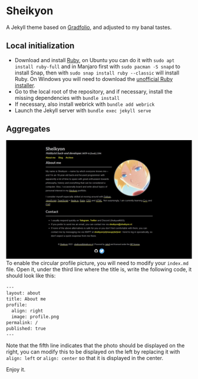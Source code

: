# Sheikyon

A Jekyll theme based on [Gradfolio](https://github.com/jitinnair1/gradfolio), and adjusted to my banal tastes.

## Local initialization
* Download and install [Ruby](https://https://www.ruby-lang.org/en/), on Ubuntu you can do it with `sudo apt install ruby-full` and in Manjaro first with `sudo pacman -S snapd` to install Snap, then with `sudo snap install ruby --classic` will install Ruby. On Windows you will need to download the [unofficial Ruby installer](https://rubyinstaller.org/).
* Go to the local root of the repository, and if necessary, install the missing dependencies with `bundle install`
* If necessary, also install webrick with `bundle add webrick`
* Launch the Jekyll server with `bundle exec jekyll serve`

## Aggregates

![The same Jekyll website with a profile picture on the right.](1.jpg "")
To enable the circular profile picture, you will need to modify your `index.md` file. Open it, under the third line where the title is, write the following code, it should look like this:
~~~ 
---
layout: about
title: About me
profile:
  align: right
  image: profile.png
permalink: /
published: true
---
~~~
Note that the fifth line indicates that the photo should be displayed on the right, you can modify this to be displayed on the left by replacing it with `align: left` or `align: center` so that it is displayed in the center.

Enjoy it.
